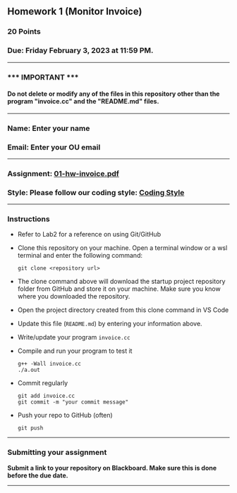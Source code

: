 ## Homework 1 (Monitor Invoice)

### 20 Points

### Due: Friday February 3, 2023 at 11:59 PM.

---
### *** IMPORTANT ***
#### Do not delete or modify any of the files in this repository other than the program "invoice.cc" and the "README.md" files.

---

### Name: Enter your name

### Email: Enter your OU email

---

### Assignment: [01-hw-invoice.pdf](01-hw-invoice.pdf)

### Style: Please follow our coding style: [Coding Style](https://github.com/nasseef/cs2400/blob/master/docs/coding-style.md)

---

### Instructions

- Refer to Lab2 for a reference on using Git/GitHub
- Clone this repository on your machine. Open a terminal window or a wsl terminal and enter the following command:
    ```console
    git clone <repository url>
    ```

- The clone command above will download the startup project repository folder from GitHub and store it on your machine. Make sure you know where you downloaded the repository.

- Open the project directory created from this clone command in VS Code
- Update this file (`README.md`) by entering your information above.
- Write/update your program `invoice.cc`

- Compile and run your program to test it

    ```console
    g++ -Wall invoice.cc
    ./a.out  
    ```

- Commit regularly

    ```console
    git add invoice.cc
    git commit -m "your commit message"
    ```

- Push your repo to GitHub (often)
    ```console
    git push
    ```
---

### Submitting your assignment

**Submit a link to your repository on Blackboard. Make sure this is done before the due date.**

---